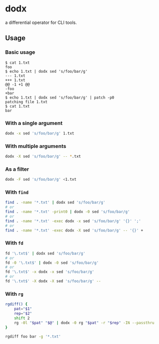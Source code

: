# dodx

a differential operator for CLI tools.

## Usage

### Basic usage

```sh-session
$ cat 1.txt
foo
$ echo 1.txt | dodx sed 's/foo/bar/g'
--- 1.txt
+++ 1.txt
@@ -1 +1 @@
-foo
+bar
$ echo 1.txt | dodx sed 's/foo/bar/g' | patch -p0
patching file 1.txt
$ cat 1.txt
bar
```

### With a single argument

```sh
dodx -x sed 's/foo/bar/g' 1.txt
```

### With multiple arguments

```sh
dodx -X sed 's/foo/bar/g' -- *.txt
```

### As a filter

```sh
dodx -F sed 's/foo/bar/g' <1.txt
```

### With `find`

```sh
find . -name '*.txt' | dodx sed 's/foo/bar/g'
# or
find . -name '*.txt' -print0 | dodx -0 sed 's/foo/bar/g'
# or
find . -name '*.txt' -exec dodx -x sed 's/foo/bar/g' '{}' ';'
# or
find . -name '*.txt' -exec dodx -X sed 's/foo/bar/g' -- '{}' +
```

### With `fd`

```sh
fd '\.txt$' | dodx sed 's/foo/bar/g'
# or
fd -0 '\.txt$' | dodx -0 sed 's/foo/bar/g'
# or
fd '\.txt$' -x dodx -x sed 's/foo/bar/g'
# or
fd '\.txt$' -X dodx -X sed 's/foo/bar/g' --
```

### With `rg`

```sh
rgdiff() {
    pat="$1"
    rep="$2"
    shift 2
    rg -0l "$pat" "$@" | dodx -0 rg "$pat" -r "$rep" -IN --passthru
}

rgdiff foo bar -g '*.txt'
```
